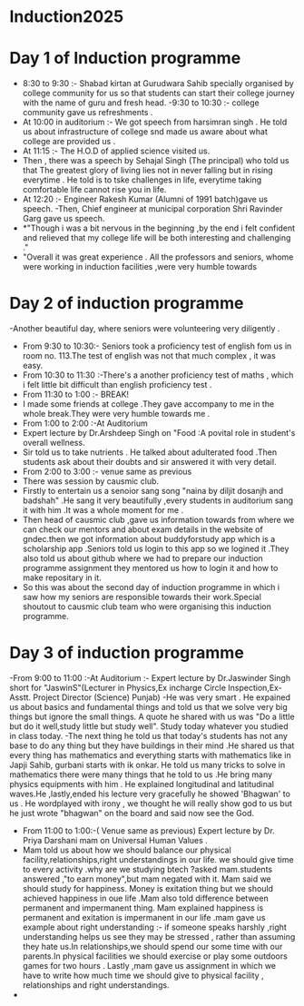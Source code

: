 # Induction2025
# Day 1 of Induction programme 
- 8:30 to 9:30 :- Shabad kirtan at Gurudwara Sahib specially organised by college community for us so that students can start their college journey with the name  of guru and fresh head.
-9:30 to 10:30 :- college community gave us refreshments .
 - At 10:00 in auditorium :- We got speech from  harsimran singh . He told us about infrastructure of college snd made us aware about what college are provided us .
 - At  11:15 :- The H.O.D of applied science visited us.
 - Then , there was a speech by Sehajal Singh (The principal) who told us that The greatest glory of living lies not in never falling but in rising everytime . He told is to tske challenges in life, everytime taking comfortable life cannot rise you in life. 
 - At 12:20 :- Engineer Rakesh Kumar (Alumni of 1991 batch)gave us speech.
-Then, Chief engineer at municipal corporation Shri Ravinder Garg gave us speech.
- *"Though i was a bit nervous in the beginning ,by the end i felt confident and relieved that my college life will be both interesting and challenging ."
- "Overall it was great experience . All the professors and seniors, whome were working in induction facilities ,were very humble towards 
# Day 2 of induction programme
-Another beautiful day, where seniors were volunteering very diligently .
- From 9:30 to 10:30:- Seniors took a proficiency test of english fom us in room no. 113.The test of english was not that much complex , it was easy.
- From 10:30 to 11:30 :-There's a another proficiency test of maths , which i felt little bit difficult than english proficiency test .
- From  11:30 to 1:00 :- BREAK!
- I made some friends at college .They gave accompany to me in the whole break.They were very humble towards me .
- From 1:00 to 2:00 :-At Auditorium
- Expert lecture by Dr.Arshdeep Singh on "Food :A povital role in  student's overall  wellness.
- Sir told us to take nutrients . He talked about adulterated food .Then students ask about their doubts and sir answered it with  very detail.
- From 2:00 to 3:00  :- venue same as previous
- There was session by causmic club.
- Firstly to entertain us a senoior sang song "naina by  diljit dosanjh and badshah" .He sang it very beautifully ,every students in auditorium sang it with him .It was a whole moment for me .
- Then head of causmic club ,gave us information towards from where we can check our mentors and about exam details in the website of gndec.then we got information about buddyforstudy app  which is a scholarship app .Seniors told us login to this app so we logined it .They also told us about github where we had to prepare our induction programme assignment they mentored us how to login it and how to make repositary in it.
- So this was about the second day of induction programme in which i saw how  my seniors are responsible towards their work.Special shoutout to causmic club team who were organising this induction programme.
# Day 3 of induction programme
-From 9:00 to 11:00 :-At Auditorium :- Expert lecture by Dr.Jaswinder Singh short for "JaswinS"(Lecturer in Physics,Ex incharge Circle Inspection,Ex-Asstt. Project Director (Science) Punjab) 
-He was very smart . He  expained us  about basics and fundamental things and told us that we  solve very big things but ignore the small things. A quote he shared with us was "Do a little but do it well,study little but study  well". Study today whatever you studied in class today.
-The next thing he told us that  today's  students has not any base to do any thing but they have buildings in their mind .He shared us that every thing has mathematics and everything starts with mathematics  like in Japji Sahib, gurbani starts with ik onkar. He told us many tricks to solve in mathematics there were many things that he told to us .He bring many physics equipments with him . He explained longitudinal and latitudinal waves.He  ,lastly,ended his lecture very gracefully he showed 'Bhagwan' to us . He wordplayed with irony , we thought  he will really show god to us but he just wrote "bhagwan" on the board and said now see the God.
- From 11:00 to 1:00:-( Venue same as previous) Expert lecture by Dr. Priya Darshani mam on Universal Human Values .
- Mam told us about how we  should balance our physical facility,relationships,right understandings in our life. we should give time to every activity .why are we studying btech ?asked mam.students answered ,"to earn money",but mam negated with it. Mam said we should study for happiness. Money is exitation thing but we should achieved happiness in oue life .Mam also told difference between permanent and impermanent thing. Mam explained happiness is permanent and exitation is impermanent  in our life .mam gave us example about right understanding :- if someone speaks harshly ,right understanding helps us see they may be stressed , rather than assuming they hate us.In relationships,we should spend our some time with our parents.In physical facilities we should exercise or play some outdoors games for two hours . Lastly ,mam gave us assignment in which we have to write how  much time we should give to physical facility , relationships and right understandings.
-   
